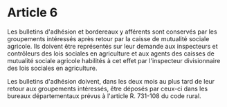 # Article 6

Les bulletins d'adhésion et bordereaux y afférents sont conservés par les groupements intéressés après retour par la caisse de mutualité sociale agricole. Ils doivent être représentés sur leur demande aux inspecteurs et contrôleurs des lois sociales en agriculture et aux agents des caisses de mutualité sociale agricole habilités à cet effet par l'inspecteur divisionnaire des lois sociales en agriculture.

Les bulletins d'adhésion doivent, dans les deux mois au plus tard de leur retour aux groupements intéressés, être déposés par ceux-ci dans les bureaux départementaux prévus à l'article R. 731-108 du code rural.

